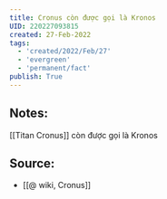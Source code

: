 ```yaml
---
title: Cronus còn được gọi là Kronos
UID: 220227093815
created: 27-Feb-2022
tags:
  - 'created/2022/Feb/27'
  - 'evergreen'
  - 'permanent/fact'
publish: True
---
```

## Notes:
[[Titan Cronus]] còn được gọi là Kronos

## Source:
- [[@ wiki, Cronus]]

